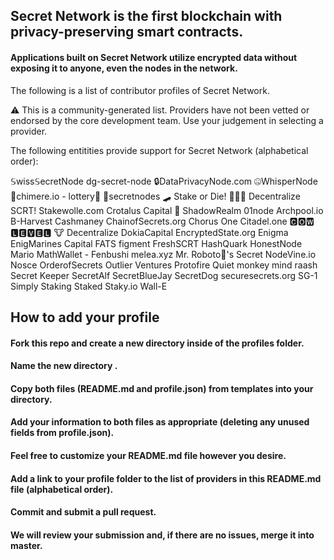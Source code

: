 ## Secret Network is the first blockchain with privacy-preserving smart contracts. 

#### Applications built on Secret Network utilize encrypted data without exposing it to anyone, even the nodes in the network.

The following is a list of contributor profiles of Secret Network.

⚠️ This is a community-generated list. Providers have not been vetted or endorsed by the core development team. Use your judgement in selecting a provider.

The following entitities provide support for Secret Network (alphabetical order):

𝕊wiss𝕊ecretNode
dg-secret-node
🔒DataPrivacyNode.com
🤐WhisperNode
🦁chimere.io - lottery🎰
🧩secretnodes
🛹 Stake or Die! 🐝🐝🐝
Decentralize SCRT!
Stakewolle.com
Crotalus Capital 🐍
ShadowRealm
01node
Archpool.io
B-Harvest
Cashmaney
ChainofSecrets.org
Chorus One
Citadel.one
🅲🅾🆆 🅻🅴🆅🅴🅻 🐮
Decentralize
DokiaCapital
EncryptedState.org
Enigma
EnigMarines Capital
FATS
figment
FreshSCRT
HashQuark
HonestNode
Mario
MathWallet - Fenbushi
melea.xyz
Mr. Roboto🤖's Secret
NodeVine.io
Nosce
OrderofSecrets
Outlier Ventures
Protofire
Quiet monkey mind
raash
Secret Keeper
SecretAlf
SecretBlueJay
SecretDog
securesecrets.org
SG-1
Simply Staking
Staked
Staky.io
Wall-E

## How to add your profile

#### Fork this repo and create a new directory inside of the profiles folder.

#### Name the new directory <your-validator-name>.
  
#### Copy both files (README.md and profile.json) from templates into your directory.

#### Add your information to both files as appropriate (deleting any unused fields from profile.json).

#### Feel free to customize your README.md file however you desire.

#### Add a link to your profile folder to the list of providers in this README.md file (alphabetical order).

#### Commit and submit a pull request.

#### We will review your submission and, if there are no issues, merge it into master.
